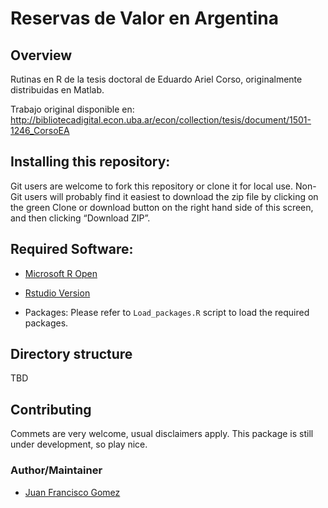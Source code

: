 
<!-- README.md is generated from README.Rmd. Please edit that file -->

# Reservas de Valor en Argentina

## Overview

Rutinas en R de la tesis doctoral de Eduardo Ariel Corso, originalmente
distribuidas en Matlab.

Trabajo original disponible en:
<http://bibliotecadigital.econ.uba.ar/econ/collection/tesis/document/1501-1246_CorsoEA>

## Installing this repository:

Git users are welcome to fork this repository or clone it for local use.
Non-Git users will probably find it easiest to download the zip file by
clicking on the green Clone or download button on the right hand side of
this screen, and then clicking “Download ZIP”.

## Required Software:

  - [Microsoft R Open](https://mran.microsoft.com/open)

  - [Rstudio
    Version](https://www.rstudio.com/products/rstudio/download/)

  - Packages: Please refer to `Load_packages.R` script to load the
    required packages.

## Directory structure

TBD

## Contributing

Commets are very welcome, usual disclaimers apply. This package is still
under development, so play nice.

### Author/Maintainer

  - [Juan Francisco Gomez](https://github.com/jfgomezok)
